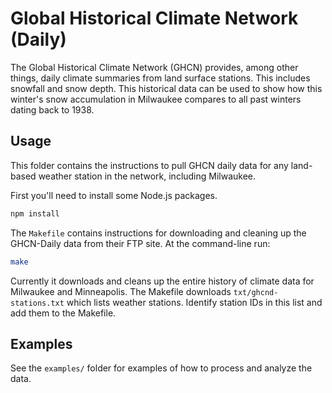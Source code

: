 # Global Historical Climate Network (Daily)

The Global Historical Climate Network (GHCN) provides, among other things, daily climate summaries from land surface stations. This includes snowfall and snow depth. This historical data can be used to show how this winter's snow accumulation in Milwaukee compares to all past winters dating back to 1938.

## Usage

This folder contains the instructions to pull GHCN daily data for any land-based weather station in the network, including Milwaukee.

First you'll need to install some Node.js packages.
```bash
npm install
```

The `Makefile` contains instructions for downloading and cleaning up the GHCN-Daily data from their FTP site. At the command-line run:
```bash
make
```
Currently it downloads and cleans up the entire history of climate data for Milwaukee and Minneapolis. The Makefile downloads `txt/ghcnd-stations.txt` which lists weather stations. Identify station IDs in this list and add them to the Makefile.

## Examples

See the `examples/` folder for examples of how to process and analyze the data.
